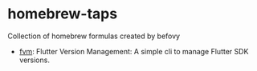 # homebrew-taps

Collection of homebrew formulas created by befovy


* [fvm](https://github.com/befovy/fvm): Flutter Version Management: A simple cli to manage Flutter SDK versions.

